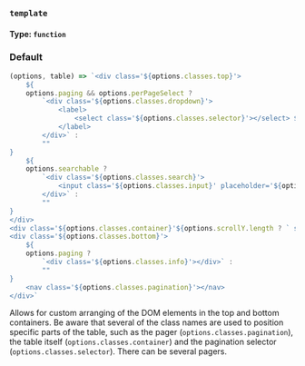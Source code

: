 ### `template`
#### Type: `function`

### Default

```javascript
(options, table) => `<div class='${options.classes.top}'>
    ${
    options.paging && options.perPageSelect ?
        `<div class='${options.classes.dropdown}'>
            <label>
                <select class='${options.classes.selector}'></select> ${options.labels.perPage}
            </label>
        </div>` :
        ""
}
    ${
    options.searchable ?
        `<div class='${options.classes.search}'>
            <input class='${options.classes.input}' placeholder='${options.labels.placeholder}' type='search'${table.id ? ` aria-controls="${table.id}"` : ""}${options.labels.searchTitle ? ` title="${options.labels.searchTitle}"` : ""}>
        </div>` :
        ""
}
</div>
<div class='${options.classes.container}'${options.scrollY.length ? ` style='height: ${options.scrollY}; overflow-Y: auto;'` : ""}></div>
<div class='${options.classes.bottom}'>
    ${
    options.paging ?
        `<div class='${options.classes.info}'></div>` :
        ""
}
    <nav class='${options.classes.pagination}'></nav>
</div>`
```

Allows for custom arranging of the DOM elements in the top and bottom containers. Be aware that several of the class names are used to position specific parts of the table, such as the pager (`options.classes.pagination`), the table itself (`options.classes.container`) and the pagination selector (`options.classes.selector`). There can be several pagers.
